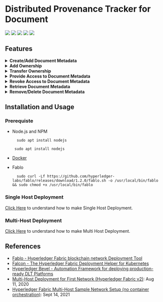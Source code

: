 # Distributed Provenance Tracker for Document
![](https://img.shields.io/badge/Domain-Blockchain-blue) ![](https://img.shields.io/badge/Blockchain-Hyperledger_Fabric-brown) ![](https://img.shields.io/badge/Language-JavaScript-gold) ![](https://img.shields.io/badge/Deployment-Fablo-gold) ![](https://img.shields.io/badge/Container-Docker-silver) <br/> 

## Features
<details close>
    <summary><b>Create/Add Document Metadata</b></summary>
<br>

</details>

<details close>
    <summary><b>Add Ownership</b></summary>
<br>

</details>

<details close>
    <summary><b>Transfer Ownership</b></summary>
<br>

</details>

<details close>
    <summary><b>Provide Access to Document Metadata</b></summary>
<br>

</details>

<details close>
    <summary><b>Revoke Access to Document Metadata</b></summary>
<br>

</details>

<details close>
    <summary><b>Retrieve Document Metadata</b></summary>
<br>

</details>

<details close>
    <summary><b>Remove/Delete Document Metadata</b></summary>
<br>

</details>

## Installation and Usage

### Prerequiste
- Node.js and NPM
  ```
    sudo apt install nodejs
  ```
  ```
   sudo apt install nodejs
  ```
  
- [Docker](https://docs.docker.com/get-docker/)
- Fablo
  
  ```
    sudo curl -Lf https://github.com/hyperledger-labs/fablo/releases/download/1.2.0/fablo.sh -o /usr/local/bin/fablo && sudo chmod +x /usr/local/bin/fablo
  ```

### Single Host Deployment

[Click Here](deploy/SH) to understand how to make Single Host Deployment.

### Multi-Host Deployment

[Click Here](deploy/MH) to understand how to make Multi Host Deployment.

## References
- [Fablo - Hyperledger Fabric blockchain network Deployment Tool](https://github.com/hyperledger-labs/fablo)
- [Falcon - The Hyperledger Fabric Deployment Helper for Kubernetes](https://github.com/npci/falcon)
- [Hyperledger Bevel - Automation Framework for deploying production-ready DLT Platforms](https://github.com/hyperledger/bevel)
- [Multi-Host Deployment for First Network (Hyperledger Fabric v2)](https://kctheservant.medium.com/multi-host-deployment-for-first-network-hyperledger-fabric-v2-273b794ff3d): Aug 11, 2020
- [Hyperledger Fabric Multi-Host Sample Network Setup (no container orchestration)](https://kariera.future-processing.pl/blog/hyperledger-fabric-multi-host-sample-network-setup/): Sept 14, 2021

